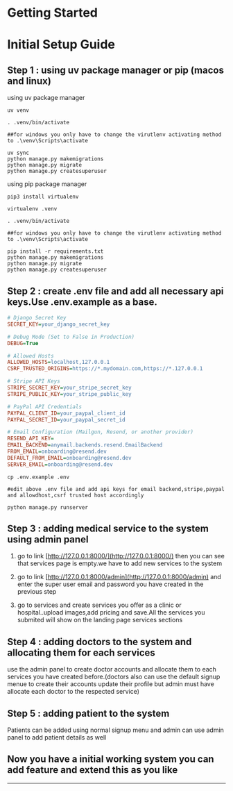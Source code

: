 # Getting Started


# Initial Setup  Guide

## Step 1 : using uv package manager or pip (macos and linux)

using uv package manager
```
uv venv

. .venv/bin/activate

##for windows you only have to change the virutlenv activating method to .\venv\Scripts\activate

uv sync 
python manage.py makemigrations
python manage.py migrate
python manage.py createsuperuser 
```

using pip package manager

```
pip3 install virtualenv

virtualenv .venv

. .venv/bin/activate

##for windows you only have to change the virutlenv activating method to .\venv\Scripts\activate

pip install -r requirements.txt
python manage.py makemigrations
python manage.py migrate
python manage.py createsuperuser 
```


## Step 2 :  create .env file and add all necessary api keys.Use .env.example as a base.

```ini
# Django Secret Key
SECRET_KEY=your_django_secret_key

# Debug Mode (Set to False in Production)
DEBUG=True

# Allowed Hosts
ALLOWED_HOSTS=localhost,127.0.0.1
CSRF_TRUSTED_ORIGINS=https://*.mydomain.com,https://*.127.0.0.1

# Stripe API Keys
STRIPE_SECRET_KEY=your_stripe_secret_key
STRIPE_PUBLIC_KEY=your_stripe_public_key

# PayPal API Credentials
PAYPAL_CLIENT_ID=your_paypal_client_id
PAYPAL_SECRET_ID=your_paypal_secret_id

# Email Configuration (Mailgun, Resend, or another provider)
RESEND_API_KEY=
EMAIL_BACKEND=anymail.backends.resend.EmailBackend
FROM_EMAIL=onboarding@resend.dev
DEFAULT_FROM_EMAIL=onboarding@resend.dev
SERVER_EMAIL=onboarding@resend.dev
```




```
cp .env.example .env

#edit above .env file and add api keys for email backend,stripe,paypal and allowdhost,csrf trusted host accordingly

python manage.py runserver

```


## Step 3 :  adding  medical service to the system using admin panel

1. go to link  [http://127.0.0.1:8000/](http://127.0.0.1:8000/) then you can see that services page is empty.we have to add new services to the system

2. go to link [http://127.0.0.1:8000/admin](http://127.0.0.1:8000/admin)  and enter the super user email and password you have created in the previous step

3. go to services and create services you offer as a clinic or hospital..upload images,add pricing and save.All the services you submited will show on the landing page services sections

##  Step 4 :  adding doctors to the system and allocating them for each services

use the admin panel to create doctor accounts and allocate them to each services you have created before.(doctors also can use the default signup menue to create their accounts update their profile but admin must have allocate each doctor to the respected service)


##  Step 5 :  adding patient to the system

Patients can be added using normal signup menu and admin can use admin panel to add patient details as well


## Now you have a initial working system you can add feature and extend this as you like

---
